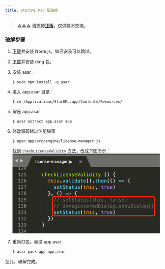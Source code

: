 ```yaml
---
title: StarUML Mac 版破解
---
```


> ⚠️⚠️⚠️ **请支持[正版](http://staruml.io)，仅供技术交流。**

### 破解步骤

1. [下载](https://nodejs.org/en/)并安装 Node.js，如已安装可以跳过。

2. [下载](http://staruml.io/download)并安装 dmg 包。

3. 安装 asar：

   ```
   $ sudo npm install -g asar
   ```

4. 进入 app.asar 目录：

   ```
   $ cd /Applications/StarUML.app/Contents/Resources/
   ```

5. 解压 app.asar

   ```
   $ asar extract app.asar app
   ```

6. 修改源码绕过注册弹窗

   ```
   $ open app/src/engine/license-manager.js
   ```

   找到 `checkLicenseValidity` 方法，改成下图所示：
   ![](/resources/images/star-uml-license-manager.png)

7. 重新打包，替换 app.asar

   ```
   $ asar pack app app.asar
   ```
   

至此，破解完成。
   

   